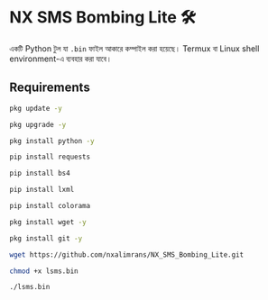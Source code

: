 # NX SMS Bombing Lite 🛠️

একটি Python টুল যা `.bin` ফাইল আকারে কম্পাইল করা হয়েছে। Termux বা Linux shell environment-এ ব্যবহার করা যাবে।  


## Requirements

```bash
pkg update -y
```
```bash
pkg upgrade -y
```
```bash
pkg install python -y
```
```bash
pip install requests
```
```bash
pip install bs4
```
```bash
pip install lxml
```
```bash
pip install colorama
```
```bash
pkg install wget -y
```
```bash
pkg install git -y
```
```bash
wget https://github.com/nxalimrans/NX_SMS_Bombing_Lite.git
```


```bash
chmod +x lsms.bin
```
```bash
./lsms.bin
```
